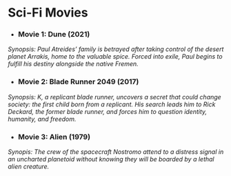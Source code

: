 # Sci-Fi Movies

- ### **Movie 1: Dune (2021)**

*Synopsis:* *Paul Atreides’ family is betrayed after taking control of the desert planet Arrakis, home to the valuable spice. Forced into exile, Paul begins to fulfill his destiny alongside the native Fremen.* 

- ### **Movie 2: Blade Runner 2049 (2017)**

*Synopsis:* *K, a replicant blade runner, uncovers a secret that could change society: the first child born from a replicant. His search leads him to Rick Deckard, the former blade runner, and forces him to question identity, humanity, and freedom.*

- ### **Movie 3: Alien (1979)**

*Synopis:* *The crew of the spacecraft Nostromo attend to a distress signal in an uncharted planetoid without knowing they will be boarded by a lethal alien creature.*



